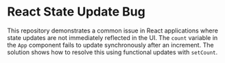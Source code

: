 # React State Update Bug
This repository demonstrates a common issue in React applications where state updates are not immediately reflected in the UI.  The `count` variable in the `App` component fails to update synchronously after an increment. The solution shows how to resolve this using functional updates with `setCount`. 